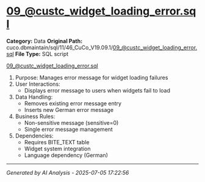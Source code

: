 # 09_@custc_widget_loading_error.sql

**Category:** Data
**Original Path:** cuco.dbmaintain/sql/11/46_CuCo_V19.09.1/09_@custc_widget_loading_error.sql
**File Type:** SQL script

09_@custc_widget_loading_error.sql
1. Purpose: Manages error message for widget loading failures
2. User Interactions:
   - Displays error message to users when widgets fail to load
3. Data Handling:
   - Removes existing error message entry
   - Inserts new German error message
4. Business Rules:
   - Non-sensitive message (sensitive=0)
   - Single error message management
5. Dependencies:
   - Requires BITE_TEXT table
   - Widget system integration
   - Language dependency (German)

---
*Generated by AI Analysis - 2025-07-05 17:22:56*
